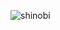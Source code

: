 ![shinobi](https://user-images.githubusercontent.com/92864027/159448369-d46942c3-bff3-40b5-b8c5-f512ff08989c.jpg)


